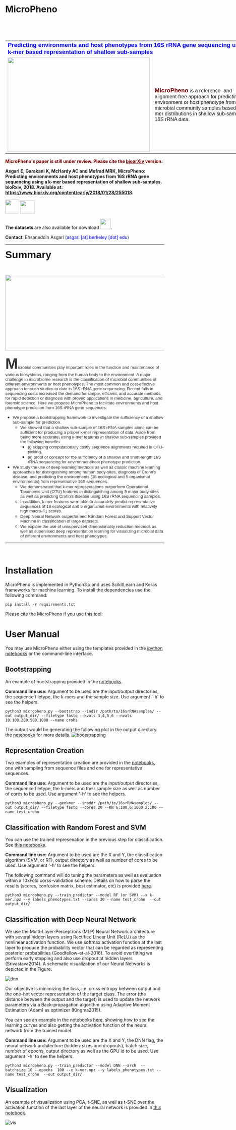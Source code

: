 # MicroPheno
<table style="height: 48px; width: 812px;">
<table style="width: 802px;">
<tbody>
<tr>
<td style="width: 450px;" colspan="2"><span style="font-size: 14pt; font-family: helvetica,arial,sans-serif;"><span style="color: #0000ff;"><strong>Predicting environments and host phenotypes from 16S rRNA gene sequencing using a k-mer based representation of shallow sub-samples</strong></span></span></td>
</tr>
<tr>
<td style="width: 450px;"><img class="alignnone size-medium wp-image-82" src="http://llp.berkeley.edu/wp-content/uploads/2018/01/Micropheno_v2-226x300.png" alt="" width="450" height="300" /></td>
<td style="width: 500px;"><span style="font-family: helvetica,arial,sans-serif;"><span style="color: #800000; font-size: 14pt;"><strong>MicroPheno </strong></span>is a reference- and alignment-free approach for predicting the environment or host phenotype from microbial community samples based on k-mer distributions in shallow sub-samples of 16S rRNA data.</span></td>
</tr>
</tbody>
</table>

<span style="color: #800000;"><strong>MicroPheno's paper is still under review. Please cite the <a style="color: #800000;" href="https://www.biorxiv.org/content/early/2018/01/28/255018">bioarXiv</a> version:
 
Asgari E, Garakani K, McHardy AC and Mofrad MRK, MicroPheno: Predicting environments and host phenotypes from 16S rRNA gene sequencing using a k-mer based representation of shallow sub-samples. bioRxiv, 2018. Available at: https://www.biorxiv.org/content/early/2018/01/28/255018.

 <a href="https://www.biorxiv.org/highwire/citation/78275/bibtext"><img class="alignnone wp-image-142" src="http://llp.berkeley.edu/wp-content/uploads/2018/01/bibtex-icon.png" alt="" width="44" height="44" /></a> <a href="https://www.biorxiv.org/highwire/citation/78275/mendeley"><img class="alignnone wp-image-143" src="http://llp.berkeley.edu/wp-content/uploads/2018/01/Apps-Mendeley-icon-150x150.png" alt="" width="47" height="41" /></a>
 
 The datasets </strong> are also available for download <img class="alignnone wp-image-36" src="http://llp.berkeley.edu/wp-content/uploads/2018/01/zip.png" alt="" width="33" height="33" />.

<strong>Contact</strong>: Ehsaneddin Asgari (<span style="color: #0000ff;">asgari [at] berkeley [dot] edu</span>)


<hr />

<span style="font-family: helvetica,arial,sans-serif; font-size: 24pt;"><strong>Summary</strong></span>

&nbsp;

<img class="alignnone wp-image-112 size-large" src="http://llp.berkeley.edu/wp-content/uploads/2018/01/Screen-Shot-2018-01-24-at-11.13.26-PM-1024x256.png" alt="" width="960" height="240" />

<span style="font-family: helvetica, arial, sans-serif; font-size: 10pt; color: #333333;"><span style="font-size: 36pt;"><strong>M</strong></span>icrobial communities play important roles in the function and maintenance of various biosystems, ranging from the human body to the environment. A major challenge in microbiome research is the classification of microbial communities of different environments or host phenotypes. The most common and cost-effective approach for such studies to date is 16S rRNA gene sequencing. Recent falls in sequencing costs increased the demand for simple, efficient, and accurate methods for rapid detection or diagnosis with proved applications in medicine, agriculture, and forensic science. Here we propose MicroPheno to facilitate environments and host phenotype prediction from 16S rRNA gene sequences:</span>
<ul>
 	<li><span style="font-family: helvetica, arial, sans-serif; font-size: 10pt; color: #333333;"> We propose a bootstrapping framework to investigate the sufficiency of a shallow sub-sample for prediction. </span>
<ul>
 	<li><span style="font-family: helvetica, arial, sans-serif; font-size: 10pt; color: #333333;"> We showed that a shallow sub-sample of 16S rRNA samples alone can be sufficient for producing a proper k-mer representation of data. Aside from being more accurate, using k-mer features in shallow sub-samples provided the following benefits: </span>
<ul>
 	<li><span style="font-family: helvetica, arial, sans-serif; font-size: 10pt; color: #333333;">(i) skipping computationally costly sequence alignments required in OTU-picking, </span></li>
 	<li><span style="font-family: helvetica, arial, sans-serif; font-size: 10pt; color: #333333;">(ii) proof of concept for the sufficiency of a shallow and short-length 16S rRNA sequencing for environment/host phenotype prediction.</span></li>
</ul>
</li>
</ul>
</li>
 	<li><span style="font-family: helvetica, arial, sans-serif; font-size: 10pt; color: #333333;"> We study the use of deep learning methods as well as classic machine learning approaches for distinguishing among human body-sites, diagnosis of Crohn's disease, and predicting the environments (18 ecological and 5 organismal environments) from represetnative 16S sequences. </span>
<ul>
 	<li><span style="font-family: helvetica, arial, sans-serif; font-size: 10pt; color: #333333;">We demonstrated that k-mer representations outperform Operational Taxonomic Unit (OTU) features in distinguishing among 5 major body-sites as well as predicting Crohn's disease using 16S rRNA sequencing samples. </span></li>
 	<li><span style="font-family: helvetica, arial, sans-serif; font-size: 10pt; color: #333333;">In addition, k-mer features were able to accurately predict representative sequences of 18 ecological and 5 organismal environments with relatively high macro-F1 scores. </span></li>
 	<li><span style="font-family: helvetica, arial, sans-serif; font-size: 10pt; color: #333333;">Deep Neural Network outperformed Random Forest and Support Vector Machine in classification of large datasets.</span></li>
 	<li><span style="font-family: helvetica, arial, sans-serif; font-size: 10pt; color: #333333;">We explore the use of unsupervised dimensionality reduction methods as well as supervised deep representation learning for visualizing microbial data of different environments and host phenotypes. </span></li>
</ul>
</li>
</ul>

<hr />

&nbsp;</td>
</tr>
</tbody>

</table>


<h1>Installation</h1>

MicroPheno is implemented in Python3.x and uses ScikitLearn and Keras frameworks for machine learning. To install the dependencies use the following command:
```
pip install -r requirements.txt
```

Please cite the MicroPheno if you use this tool:



<h1> User Manual </h1>
You may use MicroPheno either using the templates provided in the <a href="https://github.com/ehsanasgari/MicroPheno/tree/master/notebooks">ipython notebooks</a> or the command-line interface.

<h2>Bootstrapping</h2>
An example of bootstrapping provided in the <a href="https://github.com/ehsanasgari/MicroPheno/blob/master/notebooks/1.Bootstrapping.ipynb">notebooks</a>.

<b>Command line use:</b> Argument to be used are the input/output directories, the sequence filetype, the k-mers and the sample size. Use argument '-h' to see the helpers.
```
python3 micropheno.py --bootstrap --indir /path/to/16srRNAsamples/ --out output_dir/ --filetype fastq --kvals 3,4,5,6 --nvals 10,100,200,500,1000 --name crohs
```
The output would be generating the following plot in the output directory. the <a href="https://github.com/ehsanasgari/MicroPheno/blob/master/notebooks/1.Bootstrapping.ipynb">notebooks</a> for more details.
![bootstrapping](https://user-images.githubusercontent.com/8551117/35446008-af953ad6-02b3-11e8-9b33-06d1f4b429f3.png)


<h2>Representation Creation</h2>
Two examples of representation creation are provided in the <a href="https://github.com/ehsanasgari/MicroPheno/blob/master/notebooks/2.%20k-mer%20Representation%20Creation%20with%20sub-sampling%20or%20without.ipynb">notebooks</a>, one with sampling from sequence files and one for representative sequences.

<b>Command line use:</b> Argument to be used are the input/output directories, the sequence filetype, the k-mers and their sample size as well as number of cores to be used. Use argument '-h' to see the helpers.

```
python3 micropheno.py --genkmer --inaddr /path/to/16srRNAsamples/ --out output_dir/ --filetype fastq --cores 20 --KN 6:100,6:1000,2:100 --name test_crohn
```

<h2>Classification with Random Forest and SVM</h2>

You can use the trained represenation in the previous step for classification.
See <a href="https://github.com/ehsanasgari/MicroPheno/blob/master/notebooks/3.%20Classification_classical_classifiers.ipynb" > this notebooks</a>.

<b>Command line use:</b> Argument to be used are the X and Y, the classification algorithm (SVM, or RF), output directory as well as number of cores to be used. Use argument '-h' to see the helpers.

The following command will do tuning the parameters as well as evaluation within a 10xFold corss-validation scheme. Details on how to parse the results (scores, confusion matrix, best estimator, etc) is provided <a href="https://github.com/ehsanasgari/MicroPheno/blob/master/notebooks/3.%20Classification_classical_classifiers.ipynb" > here</a>.

```
python3 micropheno.py --train_predictor --model RF (or SVM) --x k-mer.npz --y labels_phenotypes.txt --cores 20 --name test_crohn  --out output_dir/
```

<h2>Classification with Deep Neural Network</h2>

 We use the Multi-Layer-Perceptrons (MLP) Neural Network architecture with several hidden layers using Rectified Linear Unit (ReLU) as the nonlinear activation function. We use softmax activation function at the last layer to produce the probability vector that can be regarded as representing posterior probabilities (Goodfellow-et-al-2016). To avoid overfitting we perform early stopping and also use dropout at hidden layers (Srivastava2014). A schematic visualization of our Neural Networks is depicted in the Figure.

![dnn](https://user-images.githubusercontent.com/8551117/35446216-4ec1eb7c-02b4-11e8-9421-043ec1f9ed96.png)

Our objective is minimizing the loss, i.e. cross entropy between output and the one-hot vector representation of the target class. The error (the distance between the output and the target) is used to update the network parameters via a Back-propagation algorithm using Adaptive Moment Estimation (Adam) as optimizer (Kingma2015).

You can see an example in the notebooks <a href='https://github.com/ehsanasgari/MicroPheno/blob/master/notebooks/4.%20Classification%20Deep%20Learning.ipynb'>here</a>, showing how to see the learning curves and also getting the activation function of the neural network from the trained model.

<b>Command line use:</b> Argument to be used are the X and Y, the DNN flag, the neural network architecture (hidden-sizes and dropouts), batch size, number of epochs, output directory as well as the GPU id to be used. Use argument '-h' to see the helpers.

```
python3 micropheno.py --train_predictor --model DNN --arch  --batchsize 10 --epochs  100 --x k-mer.npz --y labels_phenotypes.txt --name test_crohn  --out output_dir/
```


<h2>Visualization</h2>

An example of visualization using PCA, t-SNE, as well as t-SNE over the activation function of the last layer of the neural network is provided in <a href="https://github.com/ehsanasgari/MicroPheno/blob/master/notebooks/5.%20Visualization.ipynb">this notebook</a>.



![vis](https://user-images.githubusercontent.com/8551117/35447281-8f58b064-02b7-11e8-9a97-affe35573ba5.png)


